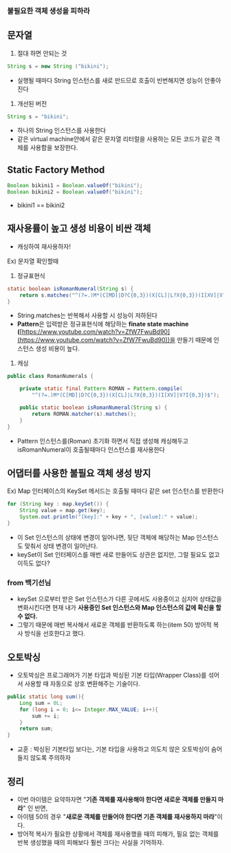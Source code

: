### 불필요한 객체 생성을 피하라

## 문자열

1. 절대 하면 안되는 것

```java
String s = new String ("bikini");
```

- 실행될 때마다 String 인스턴스를 새로 만드므로 호출이 빈번해지면 성능이 안좋아진다

1. 개선된 버전

```java
String s = "bikini";
```

- 하나의 String 인스턴스를 사용한다
- 같은 virtual machine안에서 같은 문자열 리터럴을 사용하는 모든 코드가 같은 객체를 사용함을 보장한다.

## Static Factory Method

```java
Boolean bikini1 = Boolean.valueOf("bikini");
Boolean bikini2 = Boolean.valueOf("bikini");
```

- bikini1 == bikini2

## 재사용률이 높고 생성 비용이 비싼 객체

- 캐싱하여 재사용하자!

Ex) 문자열 확인할때

1. 정규표현식

```java
static boolean isRomanNumeral(String s) {
    return s.matches("^(?=.)M*(C[MD]|D?C{0,3})(X[CL]|L?X{0,3})(I[XV]|V?I{0,3})$");
}
```

- String.matches는 반복해서 사용할 시 성능이 저하된다
- **Pattern**은 입력받은 정규표현식에 해당하는 **finate state machine (**[https://www.youtube.com/watch?v=ZfW7FwuBd90](https://www.youtube.com/watch?v=ZfW7FwuBd90))을 만들기 때문에 인스턴스 생성 비용이 높다.

1. 캐싱

```java
public class RomanNumerals {

    private static final Pattern ROMAN = Pattern.compile(
        "^(?=.)M*(C[MD]|D?C{0,3})(X[CL]|L?X{0,3})(I[XV]|V?I{0,3})$");

    public static boolean isRomanNumeral(String s) {
        return ROMAN.matcher(s).matches();
    }
}
```

- Pattern 인스턴스를(Roman) 초기화 하면서 직접 생성해 캐싱해두고 isRomanNumeral이 호출될때마다 인스턴스를 재사용한다

## 어댑터를 사용한 불필요 객체 생성 방지

Ex) Map 인터페이스의 KeySet 메서드는 호출될 때마다 같은 set 인스턴스를 반환한다

```java
for (String key : map.keySet()) {
	String value = map.get(key);
	System.out.println("[key]:" + key + ", [value]:" + value);
}
```

+ 이 Set 인스턴스의 상태에 변경이 일어나면, 뒷단 객체에 해당하는 Map 인스턴스도 맞춰서 상태 변경이 일어난다. 
+ keySet이 Set 인터페이스를 매번 새로 만들어도 상관은 없지만, 그럴 필요도 없고 이득도 없다? 

### from 백기선님

+ keySet 으로부터 받은 Set 인스턴스가 다른 곳에서도 사용중이고 심지어 상태값을 변화시킨다면 현재 내가 **사용중인 Set 인스턴스와 Map 인스턴스의 값에 확신을 할 수 없다.** 
+ 그렇기 때문에 매번 복사해서 새로운 객체를 반환하도록 하는(item 50) 방어적 복사 방식을 선호한다고 했다.

## 오토박싱

- 오토박싱은 프로그래머가 기본 타입과 박싱된 기본 타입(Wrapper Class)를 섞어서 사용할 때 자동으로 상호 변환해주는 기술이다.

```java
public static long sum(){
    Long sum = 0L;
    for (long i = 0; i<= Integer.MAX_VALUE; i++){
        sum += i;
    }
    return sum;
}
```

- 교훈 : 박싱된 기본타입 보다는, 기본 타입을 사용하고 의도치 않은 오토박싱이 숨어들지 않도록 주의하자

## 정리

- 이번 아이템은 요약하자면 "**기존 객체를 재사용해야 한다면 새로운 객체를 만들지 마라**" 인 반면,
- 아이템 50의 경우 "**새로운 객체를 만들어야 한다면 기존 객체를 재사용하지 마라**"이다.
- 방어적 복사가 필요한 상황에서 객체를 재사용했을 때의 피해가, 필요 없는 객체를 반복 생성했을 때의 피해보다 훨씬 크다는 사실을 기억하자.